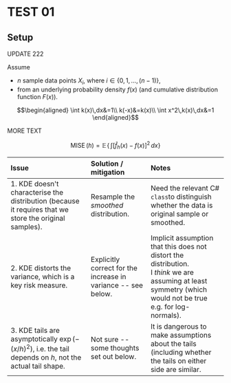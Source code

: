 # TEST 01

## Setup

UPDATE 222

Assume

- $n$ sample data points $X_i$, where $i\in\{0,1,\dots, (n-1)\}$,
- from an underlying probability density $f(x)$ (and cumulative distribution function $F(x)$).

$$\begin{aligned}
\int k(x)\,dx&=1\\
k(-x)&=k(x)\\
\int x^2\,k(x)\,dx&=1
\end{aligned}$$

MORE TEXT

$$\operatorname{MISE} (h) = \mathbb{E}\!\left\{\, \int \left[\hat{f}_h(x) - f(x)\right]^2 \, dx \right\}$$

|Issue|Solution / mitigation|Notes
|:---|:---|:---
|1. KDE doesn't characterise the distribution (because it requires that we store the original samples).| Resample the *smoothed* distribution.|Need the relevant C# `class`to distinguish whether the data is original sample or smoothed.|
|2. KDE distorts the variance, which is a key risk measure.|Explicitly correct for the increase in variance -- see below.|Implicit assumption that this does not distort the distribution. <br/>I *think* we are assuming at least symmetry (which would not be true e.g. for log-normals).|
|3. KDE tails are asymptotically $\exp(-(x/h)^2)$, i.e. the tail depends on $h$, not the actual tail shape.|Not sure -- some thoughts set out below.|It is dangerous to make assumptions about the tails (including whether the tails on either side are similar.|

